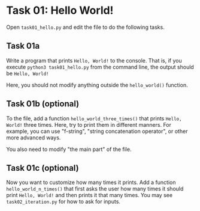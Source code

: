 # Task 01: Hello World!

Open `task01_hello.py` and edit the file to do the following tasks.

## Task 01a

Write a program that prints `Hello, World!` to the console.
That is, if you execute `python3 task01_hello.py` from the command line,
the output should be `Hello, World!`

Here, you should not modify anything outside the `hello_world()` function.

## Task 01b (optional)

To the file, add a function `hello_world_three_times()` that prints `Hello, World!` three times.
Here, try to print them in different manners. For example, you can use "f-string", "string concatenation operator", or other more advanced ways.

You also need to modify "the main part" of the file.

## Task 01c (optional)

Now you want to customize how many times it prints.
Add a function `hello_world_n_times()` that first asks the user how many times it should print `Hello, World!` and then prints it that many times.
You may see `task02_iteration.py` for how to ask for inputs.
